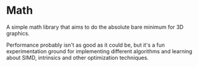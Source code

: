 # Math

A simple math library that aims to do the absolute bare minimum for 3D graphics. 

Performance probably isn't as good as it could be, but it's a fun experimentation ground for implementing different
algorithms and learning about SIMD, intrinsics and other optimization techniques. 